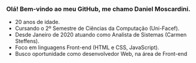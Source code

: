 ### Olá! Bem-vindo ao meu GitHub, me chamo Daniel Moscardini.
- 20 anos de idade. 
- Cursando o 2º Semestre de Ciências da Computação (Uni-Facef).
- Desde Janeiro de 2020 atuando como Analista de Sistemas (Carmen Steffens).
- Foco em linguagens Front-end (HTML e CSS, JavaScript).
- Busco oportunidade como desenvolvedor Web, na área de Front-end


